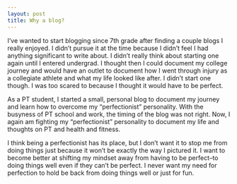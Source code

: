 ```yaml
---
layout: post
title: Why a blog? 
---
```


I’ve wanted to start blogging since 7th grade after finding a couple blogs I really enjoyed.  I didn’t pursue it at the time because I didn’t feel I had anything significant to write about.  I didn’t really think about starting one again until I entered undergrad.  I thought then I could document my college journey and would have an outlet to document how I went through injury as a collegiate athlete and what my life looked like after.  I didn’t start one though.  I was too scared to because I thought it would have to be perfect.  

As a PT student, I started a small, personal blog to document my journey and learn how to overcome my “perfectionist” personality.  With the busyness of PT school and work, the timing of the blog was not right. Now, I again am fighting my “perfectionist” personality to document my life and thoughts on PT and health and fitness.

I think being a perfectionist has its place, but I don’t want it to stop me from doing things just because it won’t be exactly the way I pictured it.  I want to become better at shifting my mindset away from having to be perfect–to doing things well even if they can’t be perfect. I never want my need for perfection to hold be back from doing things well or just for fun.